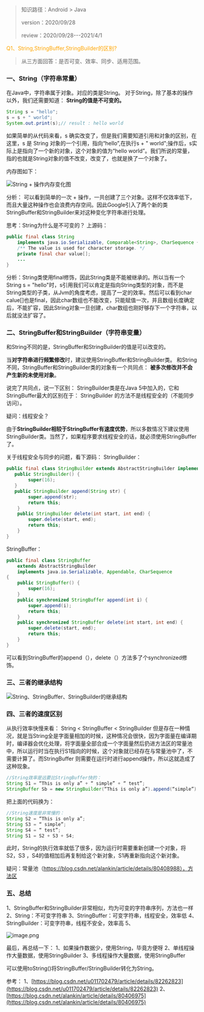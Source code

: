 > 知识路径：Android > Java
>
> version：2020/09/28
>
> review：2020/09/28---2021/4/1

<font color='orange'>Q1、String,StringBuffer,StringBuilder的区别?</font>

> 从三方面回答：是否可变、效率、同步、适用范围。
>

### 一、String（字符串常量）

在Java中，字符串属于对象。对应的类是String。
对于String，除了基本的操作以外，我们还需要知道：
**String的值是不可变的。**

```java
String s = "hello";
s = s + " world";
System.out.print(s);// result : hello world
```
如果简单的从代码来看，s 确实改变了，但是我们需要知道引用和对象的区别，在这里，s 是 String 对象的一个引用，指向“hello”,在执行s + " world";操作后，s实际上是指向了一个新的对象，这个对象的值为“hello world”。我们所说的常量，指的也就是String对象的值不改变，改变了，也就是换了一个对象了。

内存图如下：

![String + 操作内存变化图](https://upload-images.jianshu.io/upload_images/9000209-d2999138693d0b39.png?imageMogr2/auto-orient/strip%7CimageView2/2/w/1240)

分析：
可以看到简单的一次 + 操作，一共创建了三个对象。这样不仅效率低下，而且大量这种操作也会浪费内存空间。因此Google引入了两个新的类StringBuffer和StringBuilder来对这种变化字符串进行处理。

思考：String为什么是不可变的？
上源码：
```java
public final class String
    implements java.io.Serializable, Comparable<String>, CharSequence {
    /** The value is used for character storage. */
    private final char value[];
    ...
}
```
分析：String类使用final修饰，因此String类是不能被继承的。所以当有一个String s = "hello"时，s引用我们可以肯定是指向String类型的对象，而不是String类型的子类，从Jvm的角度考虑，提高了一定的效率。然后可以看到char calue[]也是final，因此char数组也不能改变，只能赋值一次，并且数组长度确定后，不能扩容，因此String对象一旦创建，char数组也刚好够存下一个字符串，以后就没法扩容了。

### 二、StringBuffer和StringBuilder（字符串变量）

和String不同的是，StringBuffer和StringBuilder的值是可以改变的。

当**对字符串进行频繁修改**时，建议使用StringBuffer和StringBuilder类。
和String不同，StringBuffer和StringBuilder类的对象有一个共同点：
**被多次修改并不会产生新的未使用对象**。

说完了共同点，说一下区别：
StringBuilder类是在Java 5中加入的，它和StringBuffer最大的区别在于：
StringBuilder 的方法不是线程安全的（不能同步访问）。

疑问：线程安全？

由于**StringBuilder相较于StringBuffer有速度优势**，所以多数情况下建议使用StringBuilder类。当然了，如果程序要求线程安全的话，就必须使用StringBuffer了。

关于线程安全与同步的问题，看下源码：
StringBuilder：
```java
public final class StringBuilder extends AbstractStringBuilder implements java.io.Serializable, Appendable, CharSequence {
   public StringBuilder() {
        super(16);
   }
   public StringBuilder append(String str) {
        super.append(str);
        return this;
    }
    public StringBuilder delete(int start, int end) {
        super.delete(start, end);
        return this;
    }
}
```

StringBuffer：
```java
public final class StringBuffer
    extends AbstractStringBuilder
    implements java.io.Serializable, Appendable, CharSequence
{
    public StringBuffer() {
        super(16);
    }
    public synchronized StringBuffer append(int i) {
        super.append(i);
        return this;
    }
    public synchronized StringBuffer delete(int start, int end) {
        super.delete(start, end);
        return this;
    }
}
```

可以看到StringBuffer的append（），delete（）方法多了个synchronized修饰。

### 三、三者的继承结构

![String、StringBuffer、StringBuilder的继承结构](https://upload-images.jianshu.io/upload_images/9000209-af279e5490995259.png?imageMogr2/auto-orient/strip%7CimageView2/2/w/1240)

### 四、三者的速度区别

从执行效率快慢来看：
String < StringBuffer < StringBuilder
但是存在一种情况，就是当String全是字面量相加的时候，这种情况会很快，因为字面量在编译期时，编译器会优化处理，将字面量全部合成一个字面量然后扔进方法区的常量池中，所以运行时当在执行S1指向的时候，这个对象就已经存在与常量池中了，不需要计算了。而StringBuffer 则需要在运行时进行append操作，所以这就造成了这种现象。

```java
//String效率是远要比StringBuffer快的：
String S1 = “This is only a” + “ simple” + “ test”;
StringBuffer Sb = new StringBuilder(“This is only a”).append(“simple”).append(“ test”);
```
把上面的代码换为：
```java
//String速度是非常慢的：
String S2 = “This is only a”;
String S3 = “ simple”;
String S4 = “ test”;
String S1 = S2 + S3 + S4;
```
此时，String的执行效率就低了很多，因为运行时需要重新创建一个对象，将S2，S3 ，S4的值相加后再复制给这个新对象，S1再重新指向这个新对象。

疑问：常量池（https://blog.csdn.net/alankin/article/details/80408988），方法区

### 五、总结

1、StringBuffer和StringBuilder非常相似，均为可变的字符串序列，方法也一样
2、String：不可变字符串
3、StringBuffer：可变字符串，线程安全，效率低
4、StringBuilder：可变字符串，线程不安全，效率高
5、

![image.png](https://upload-images.jianshu.io/upload_images/9000209-20d0e87af721746a.png?imageMogr2/auto-orient/strip%7CimageView2/2/w/1240)

最后，再总结一下：
1、如果操作数据少，使用String，毕竟方便呀
2、单线程操作大量数据，使用StringBuilder
3、多线程操作大量数据，使用StringBuffer

可以使用toString()将StringBuffer/StringBuilder转化为String。

参考：
1、[https://blog.csdn.net/u011702479/article/details/82262823](https://blog.csdn.net/u011702479/article/details/82262823)
2、[https://blog.csdn.net/alankin/article/details/80406975](https://blog.csdn.net/alankin/article/details/80406975)

